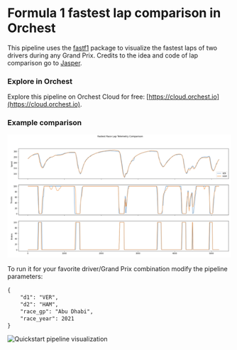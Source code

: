 # Formula 1 fastest lap comparison in Orchest

This pipeline uses the [fastf1](https://pypi.org/project/fastf1/) package to visualize the fastest laps of two drivers during any Grand Prix. Credits to the idea and code of lap comparison go to [Jasper](https://medium.com/towards-formula-1-analysis/analyzing-formula-1-data-using-python-2021-dutch-gp-hamilton-vs-bottas-145945eac278).

### Explore in Orchest

Explore this pipeline on Orchest Cloud for free: [https://cloud.orchest.io](https://cloud.orchest.io). 

### Example comparison

![](image.png)

To run it for your favorite driver/Grand Prix combination modify the pipeline parameters:

```
{
    "d1": "VER",
    "d2": "HAM",
    "race_gp": "Abu Dhabi",
    "race_year": 2021
}
```

![Quickstart pipeline visualization](https://pviz.orchest.io/?pipeline=https://github.com/ricklamers/formula-1-lap-comparison-orchest/blob/master/main.orchest)

